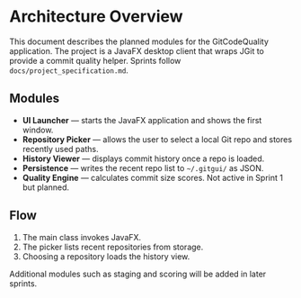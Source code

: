 # Architecture Overview

This document describes the planned modules for the GitCodeQuality application. The project is a JavaFX desktop client that wraps JGit to provide a commit quality helper. Sprints follow `docs/project_specification.md`.

## Modules

- **UI Launcher** — starts the JavaFX application and shows the first window.
- **Repository Picker** — allows the user to select a local Git repo and stores recently used paths.
- **History Viewer** — displays commit history once a repo is loaded.
- **Persistence** — writes the recent repo list to `~/.gitgui/` as JSON.
- **Quality Engine** — calculates commit size scores. Not active in Sprint 1 but planned.

## Flow

1. The main class invokes JavaFX.
2. The picker lists recent repositories from storage.
3. Choosing a repository loads the history view.

Additional modules such as staging and scoring will be added in later sprints.

